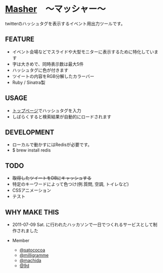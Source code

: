 # [Masher](http://masher.heroku.com)　〜マッシャー〜

twitterのハッシュタグを表示するイベント用出力ツールです。


## FEATURE

* イベント会場などでスライドや大型モニターに表示するために特化しています
* 字は大きめで、同時表示数は最大5件
* ハッシュタグに色が付きます
* ツイートの内容をRGB分解したカラーバー
* Ruby / Sinatra製


## USAGE

* [トップページ](http://masher.heroku.com)でハッシュタグを入力
* しばらくすると検索結果が自動的にロードされます


## DEVELOPMENT

* ローカルで動かすにはRedisが必要です。
* $ brew install redis


## TODO

* <s>取得したツイートをDBにキャッシュする</s>
* 特定のキーワードによって色つけ(例.質問, 空調, トイレなど)
* CSSアニメーション
* テスト


## WHY MAKE THIS

* 2011-07-09 Sat. に行われたハッカソンで一日でつくれるサービスとして制作されました
* Member

  * [@satococoa](https://twitter.com/#!/satococoa)
  * [@milligramme](https://twitter.com/#!/milligramme)
  * [@machida](https://twitter.com/#!/machida)
  * [@9d](https://twitter.com/#!/9d)
